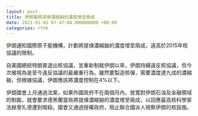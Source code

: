 ```yaml
---
layout: post
title: 伊朗擬將提煉濃縮鈾的濃度增至兩成
date: 2021-01-02 07:47:04.000000000 +08:00
categories: rthk
---
```


伊朗通知國際原子能機構，計劃將提煉濃縮鈾的濃度增至兩成，遠高於2015年核協議的限制。

自美國總統特朗普退出核協議，並重新制裁伊朗以來，伊朗持續違反核協議，但今次被視為是至今違反協議的最嚴重行為。雖然要製造核彈，需要濃度達九成的濃縮鈾，但根據協議，伊朗應該將濃度控制在4%以下。

伊朗國會上月通過法案，如果外國政府不在兩個月內，放寬對伊朗石油及金融領域的制裁，就會要求德黑蘭當局將提煉濃縮鈾的濃度增至兩成，以回應最高核科學家法赫里扎德遭到暗殺。國會又通過授權政府，阻止聯合國派人視察伊朗的核設施。
